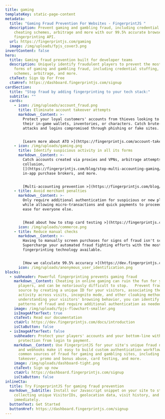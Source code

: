 ```yaml
---
title: gaming
templateKey: static-page-content
metadata:
  title: "Gaming Fraud Prevention For Websites - FingerprintJS "
  description: Prevent gaming and gambling fraud, including credential stuffing,
    cheating schemes, arbitrage and more with our 99.5% accurate browser
    fingerprinting API.
  url: https://fingerprintjs.com/gaming
  image: /img/uploads/fpjs_cover3.png
invertContent: false
hero:
  title: Gaming fraud prevention built for developer teams
  description: Uniquely identify fraudulent players to prevent the most common
    forms of gaming and gambling fraud, including credential stuffing, cheating
    schemes, arbitrage, and more.
  ctaText: Sign Up For Free
  ctaHref: https://dashboard.fingerprintjs.com/signup
cardSection:
  title: "Stop fraud by adding fingerprinting to your tech stack:"
  subtitle: ""
  cards:
    - icon: /img/uploads/account_fraud.png
      title: Eliminate account takeover attempts
      markdown__Content: >-
        Protect your loyal customers' accounts from thieves looking to sell
        their in-game wallets, inventories, or characters. Catch brute-force bot
        attacks and logins compromised through phishing or fake sites.


        [Learn more about ATO >](https://fingerprintjs.com/account-takeover/)
    - icon: /img/uploads/gaming.png
      title: Identify suspicious activity in all its forms
      markdown__Content: >-
        Catch accounts created via proxies and VPNs, arbitrage attempts, player
        collusion,
        [](https://fingerprintjs.com/blog/stop-multi-accounting-gaming/)multi-accounting,
        in-app purchase brokers, and more. 


        [Multi-accounting prevention >](https://fingerprintjs.com/blog/stop-multi-accounting-gaming/)
    - title: Avoid merchant penalties
      markdown__Content: >-
        Only require additional authentication for suspicious or new players
        while allowing micro-transactions and quick payments to proceed with
        ease for everyone else. 


        [Read about how to stop card testing >](https://fingerprintjs.com/blog/stop-card-testing/)
      icon: /img/uploads/commerce.png
    - title: Reduce manual checks
      markdown__Content: >-
        Having to manually screen purchases for signs of fraud isn't scalable.
        Supercharge your automated fraud fighting efforts with the most accurate
        fingerprinting technology available.


        [How we calculate 99.5% accuracy >](https://dev.fingerprintjs.com/docs/understanding-our-995-accuracy)
      icon: /img/uploads/anonymous_user_identification.png
blocks:
  - subheader: Powerful fingerprinting prevents gaming fraud
    markdown__Content: Cheating in online gaming can ruin the fun for your ethical
      players, and can be notoriously difficult to stop.   Prevent fraud at its
      source by creating a unique ID for your visitors, associating their
      activity across visits, incognito mode, and other cloaking methods. By
      understanding your visitors' browsing behavior, you can identify common
      patterns of fraud and require additional authentication as needed.
    image: /img/uploads/fpjs-flowchart-smaller.png
    isImageAfterText: true
    ctaText: Read our documentation
    ctaUrl: https://dev.fingerprintjs.com/docs/introduction
    isCtaButton: false
  - isImageAfterText: false
    subheader: Protect your players' accounts and your bottom-line with anti-fraud
      protection from login to payment.
    markdown__Content: Use FingerprintJS for your site's unique fraud needs. Our API
      and webhooks make it easy to build custom authentication workflows to stop
      common sources of fraud for gaming and gambling sites, including account
      takeover, promo and bonus abuse, card testing, and more.
    image: /img/uploads/dashboard-tight.png
    ctaText: Sign up now
    ctaUrl: https://dashboard.fingerprintjs.com/signup
    isCtaButton: false
inlineCta:
  title: Try FingerprintJS for gaming fraud prevention
  markdown__Subtitle: Install our Javascript snippet on your site to start
    collecting unique VisitorIDs, geolocation data, visit history, and more
    immediately.
  buttonText: Get Started
  buttonHref: https://dashboard.fingerprintjs.com/signup
---
```


